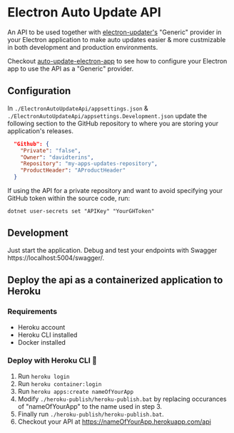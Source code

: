 # Electron Auto Update API

An API to be used together with [electron-updater's](github.com/Squirrel/Squirrel.Windows/blob/develop/src/Squirrel/UpdateManager.cs) "Generic" provider in your Electron application to make auto updates easier & more custmizable in both development and production environments.

Checkout [auto-update-electron-app](https://github.com/davidterins/auto-update-electron-app) to see how to configure your Electron app to use the API as a "Generic" provider.

## Configuration

In `./ElectronAutoUpdateApi/appsettings.json` & `./ElectronAutoUpdateApi/appsettings.Development.json` update the following section to the GitHub repository to where you are storing your application's releases.

```json
  "Github": {
    "Private": "false",
    "Owner": "davidterins",
    "Repository": "my-apps-updates-repository",
    "ProductHeader": "AProductHeader"
  }
```

If using the API for a private repository and want to avoid specifying your GitHub token within the source code, run:

```dotnet
dotnet user-secrets set "APIKey" "YourGHToken"
```

## Development

Just start the application. Debug and test your endpoints with Swagger https://localhost:5004/swagger/.

## Deploy the api as a containerized application to Heroku

### Requirements

- Heroku account
- Heroku CLI installed
- Docker installed

### Deploy with Heroku CLI 🚀

1. Run `heroku login`
2. Run `heroku container:login`
3. Run `heroku apps:create nameOfYourApp`
4. Modify `./heroku-publish/heroku-publish.bat` by replacing occurances of "nameOfYourApp" to the name used in step 3.
5. Finally run `./heroku-publish/heroku-publish.bat`.
6. Checkout your API at https://nameOfYourApp.herokuapp.com/api

